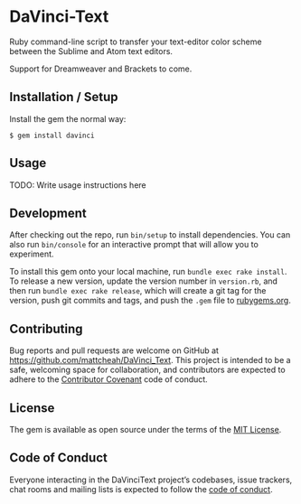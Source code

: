 # DaVinci-Text
Ruby command-line script to transfer your text-editor color scheme between the Sublime and Atom text editors. 

Support for Dreamweaver and Brackets to come.


## Installation / Setup

Install the gem the normal way:

    $ gem install davinci

## Usage

TODO: Write usage instructions here

## Development

After checking out the repo, run `bin/setup` to install dependencies. You can also run `bin/console` for an interactive prompt that will allow you to experiment.

To install this gem onto your local machine, run `bundle exec rake install`. To release a new version, update the version number in `version.rb`, and then run `bundle exec rake release`, which will create a git tag for the version, push git commits and tags, and push the `.gem` file to [rubygems.org](https://rubygems.org).

## Contributing

Bug reports and pull requests are welcome on GitHub at https://github.com/mattcheah/DaVinci_Text. This project is intended to be a safe, welcoming space for collaboration, and contributors are expected to adhere to the [Contributor Covenant](http://contributor-covenant.org) code of conduct.

## License

The gem is available as open source under the terms of the [MIT License](http://opensource.org/licenses/MIT).

## Code of Conduct

Everyone interacting in the DaVinciText project’s codebases, issue trackers, chat rooms and mailing lists is expected to follow the [code of conduct](https://github.com/mattcheah/DaVinci_Text/blob/master/CODE_OF_CONDUCT.md).